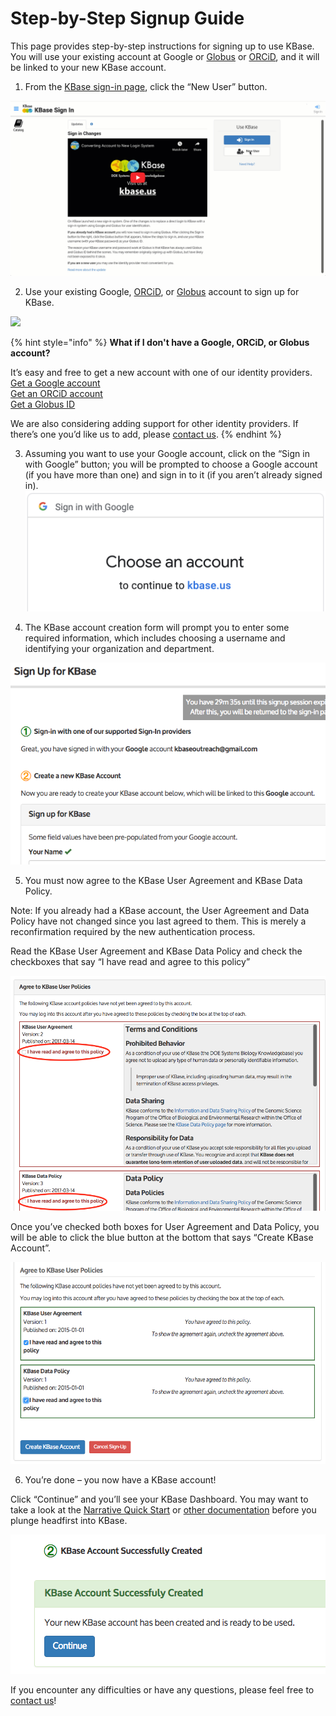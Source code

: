 # Step-by-Step Signup Guide

This page provides step-by-step instructions for signing up to use KBase. You will use your existing account at Google or [Globus](https://www.globusid.org/login) or [ORCiD](https://orcid.org/), and it will be linked to your new KBase account.

1. From the [KBase sign-in page](https://narrative.kbase.us/), click the “New User” button.

![](../../.gitbook/assets/kbase_newusersignin.gif)

2. Use your existing Google, [ORCiD](https://orcid.org/), or [Globus](https://www.globusid.org/login) account to sign up for KBase. 

![](../../.gitbook/assets/screen-shot-2019-11-21-at-2.26.21-pm.png)

{% hint style="info" %}
**What if I don't have a Google, ORCiD, or Globus account?**

It’s easy and free to get a new account with one of our identity providers.   
[Get a Google account](https://accounts.google.com/signup)    
[Get an ORCiD account](https://orcid.org/register)    
[Get a Globus ID](https://globusid.org/create)  
  
We are also considering adding support for other identity providers. If there’s one you’d like us to add, please [contact us](https://kbase.us/contact-us/).
{% endhint %}

3. Assuming you want to use your Google account, click on the “Sign in with Google” button; you will be prompted to choose a Google account \(if you have more than one\) and sign in to it \(if you aren’t already signed in\).  
[![](../../.gitbook/assets/signingoogle_chooseanaccount.png)](https://kbase.us/wp-content/uploads/2017/04/Screen-Shot-2017-06-06-at-2.12.28-PM.png)

4. The KBase account creation form will prompt you to enter some required information, which includes choosing a username and identifying your organization and department.  


![](../../.gitbook/assets/screen-shot-2017-06-07-at-3.50.33-pm.png)

5. You must now agree to the KBase User Agreement and KBase Data Policy. 

Note: If you already had a KBase account, the User Agreement and Data Policy have not changed since you last agreed to them. This is merely a reconfirmation required by the new authentication process.

Read the KBase User Agreement and KBase Data Policy and check the checkboxes that say “I have read and agree to this policy”

![](../../.gitbook/assets/user-policies.png)

Once you’ve checked both boxes for User Agreement and Data Policy, you will be able to click the blue button at the bottom that says “Create KBase Account”.

![](../../.gitbook/assets/screen-shot-2017-06-07-at-3.54.47-pm.png)

6. You’re done – you now have a KBase account!  
  
Click “Continue” and you’ll see your KBase Dashboard. You may want to take a look at the [Narrative Quick Start](../quick-start.md) or [other documentation](../narrative/) before you plunge headfirst into KBase.

![](../../.gitbook/assets/screen-shot-2017-06-07-at-3.55.02-pm.png)

If you encounter any difficulties or have any questions, please feel free to [contact us](https://kbase.us/contact-us/)!

